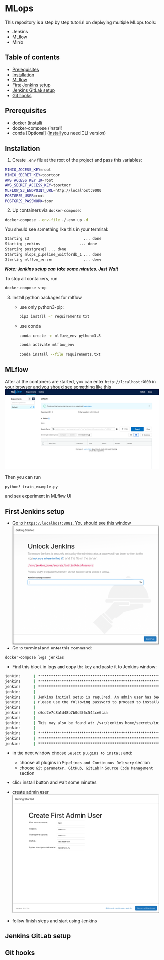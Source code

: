 # MLops

This repository is a step by step tutorial on deploying multiple MLops tools:

- Jenkins
- MLflow
- Minio

## Table of contents

- [Prerequisites](#prerequisites)
- [Installation](#installation)
- [MLflow](#mlflow)
- [First Jenkins setup](#first-jenkins-setup)
- [Jenkins GitLab setup](#jenkins-gitlab-setup)
- [Git hooks](#git-hooks)

## Prerequisites

- docker ([install](https://docs.docker.com/engine/install/))
- docker-compose ([install](https://docs.docker.com/compose/install/))
- conda [Optional] ([install](https://docs.anaconda.com/anaconda/install/) you need CLI version)

## Installation

1. Create ```.env``` file at the root of the project and pass this variables:

```bash
MINIO_ACCESS_KEY=root
MINIO_SECRET_KEY=toortoor
AWS_ACCESS_KEY_ID=root
AWS_SECRET_ACCESS_KEY=toortoor
MLFLOW_S3_ENDPOINT_URL=http://localhost:9000
POSTGRES_USER=root
POSTGRES_PASSWORD=toor
```

2. Up containers via ```docker-compose```:

```bash
docker-compose --env-file ./.env up -d
```

You should see something like this in your terminal:

```bash
Starting s3                         ... done
Starting jenkins                  ... done
Starting postgresql ... done
Starting mlops_pipeline_waitfordb_1 ... done
Starting mlflow_server              ... done
```

***Note: Jenkins setup can take some minutes. Just Wait***

To stop all containers, run

```bash
docker-compose stop
```

3. Install python packages for mlflow
    - use only python3-pip:

        ```bash
        pip3 install -r requirements.txt
        ```

    - use conda

        ```bash
        conda create -n mlflow_env python=3.8
        ```

        ```bash
        conda activate mlflow_env
        ```

        ```bash
        conda install --file requirements.txt
        ```

## MLflow

After all the containers are started, you can enter ```http://localhost:5000``` in your browser and you should see something like this
![plot](./img/mlflow_img.png)

Then you can run

```bash
python3 train_example.py
```

and see experiment in MLflow UI

## First Jenkins setup

- Go to ```https://localhost:8081```. You should see this window
![plot](./img/jenkins_enter_screen.png)
- Go to terminal and enter this command:

```bash
docker-compose logs jenkins
```

- Find this block in logs and copy the key and paste it to Jenkins window:

```bash
jenkins      | *************************************************************
jenkins      | *************************************************************
jenkins      | *************************************************************
jenkins      | 
jenkins      | Jenkins initial setup is required. An admin user has been created and a password generated.
jenkins      | Please use the following password to proceed to installation:
jenkins      | 
jenkins      | c0cd2e7c8a5d48b7b0d336c544ce6caa
jenkins      | 
jenkins      | This may also be found at: /var/jenkins_home/secrets/initialAdminPassword
jenkins      | 
jenkins      | *************************************************************
jenkins      | *************************************************************
jenkins      | *************************************************************
```

- In the next window choose ```Select plugins to install``` and:
  - choose all plugins in ```Pipelines and Continuous Delivery``` section
  - choose ```Git parameter, GitHub, GitLab``` in ```Source Code Management``` section

- click install button and wait some minutes

- create admin user
![plot](./img/jenkins_admin_user.png)

- follow finish steps and start using Jenkins

## Jenkins GitLab setup

## Git hooks
